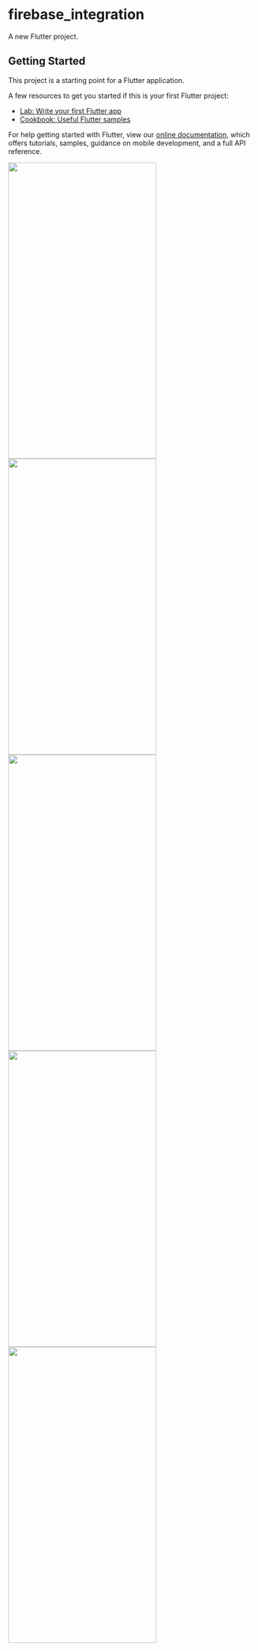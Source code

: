 # firebase_integration


A new Flutter project.

## Getting Started

This project is a starting point for a Flutter application.

A few resources to get you started if this is your first Flutter project:

- [Lab: Write your first Flutter app](https://flutter.dev/docs/get-started/codelab)
- [Cookbook: Useful Flutter samples](https://flutter.dev/docs/cookbook)

For help getting started with Flutter, view our
[online documentation](https://flutter.dev/docs), which offers tutorials,
samples, guidance on mobile development, and a full API reference.


<img src="https://user-images.githubusercontent.com/68896404/145521804-20e54596-5fc3-4487-8a16-e450941356ba.png" width="300" height="600"> <img src="https://user-images.githubusercontent.com/68896404/145521810-55c480f0-7ab8-4d5b-96bf-af38ed0d3fad.png" width="300" height="600"> <img src="https://user-images.githubusercontent.com/68896404/145521817-d3634992-4a18-4d19-a3ad-5d6115535fca.png" width="300" height="600"> <img src="https://user-images.githubusercontent.com/68896404/145521837-4343ecec-c09e-48a6-bebe-9354204dc89f.png" width="300" height="600"> <img src="https://user-images.githubusercontent.com/68896404/145521844-4e2fe098-0f2b-4912-bf21-714d86cabb52.png" width="300" height="600">




